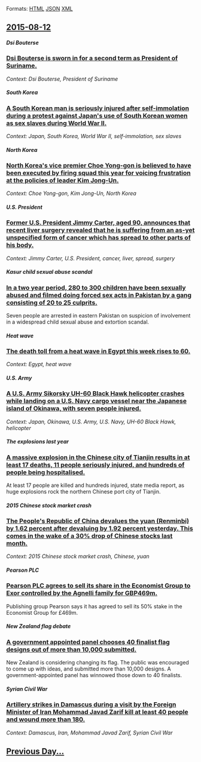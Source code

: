 
Formats: [HTML](2015/08/12/index.html)  [JSON](2015/08/12/index.json)  [XML](2015/08/12/index.xml)  

## [2015-08-12](/news/2015/08/12/index.md)

##### Dsi Bouterse
### [Dsi Bouterse is sworn in for a second term as President of Suriname. ](/news/2015/08/12/desi-bouterse-is-sworn-in-for-a-second-term-as-president-of-suriname.md)
_Context: Dsi Bouterse, President of Suriname_

##### South Korea
### [A South Korean man is seriously injured after self-immolation during a protest against Japan's use of South Korean women as sex slaves during World War II. ](/news/2015/08/12/a-south-korean-man-is-seriously-injured-after-self-immolation-during-a-protest-against-japan-s-use-of-south-korean-women-as-sex-slaves-durin.md)
_Context: Japan, South Korea, World War II, self-immolation, sex slaves_

##### North Korea
### [North Korea's vice premier Choe Yong-gon is believed to have been executed by firing squad this year for voicing frustration at the policies of leader Kim Jong-Un. ](/news/2015/08/12/north-korea-s-vice-premier-choe-yong-gon-is-believed-to-have-been-executed-by-firing-squad-this-year-for-voicing-frustration-at-the-policies.md)
_Context: Choe Yong-gon, Kim Jong-Un, North Korea_

##### U.S. President
### [Former U.S. President Jimmy Carter, aged 90, announces that recent liver surgery revealed that he is suffering from an as-yet unspecified form of cancer which has spread to other parts of his body. ](/news/2015/08/12/former-u-s-president-jimmy-carter-aged-90-announces-that-recent-liver-surgery-revealed-that-he-is-suffering-from-an-as-yet-unspecified-fo.md)
_Context: Jimmy Carter, U.S. President, cancer, liver, spread, surgery_

##### Kasur child sexual abuse scandal
### [In a two year period, 280 to 300 children have been sexually abused and filmed doing forced sex acts in Pakistan by a gang consisting of 20 to 25 culprits. ](/news/2015/08/12/in-a-two-year-period-280-to-300-children-have-been-sexually-abused-and-filmed-doing-forced-sex-acts-in-pakistan-by-a-gang-consisting-of-20.md)
Seven people are arrested in eastern Pakistan on suspicion of involvement in a widespread child sexual abuse and extortion scandal.

##### Heat wave
### [The death toll from a heat wave in Egypt this week rises to 60. ](/news/2015/08/12/the-death-toll-from-a-heat-wave-in-egypt-this-week-rises-to-60.md)
_Context: Egypt, heat wave_

##### U.S. Army
### [A U.S. Army Sikorsky UH-60 Black Hawk helicopter crashes while landing on a U.S. Navy cargo vessel near the Japanese island of Okinawa, with seven people injured. ](/news/2015/08/12/a-u-s-army-sikorsky-uh-60-black-hawk-helicopter-crashes-while-landing-on-a-u-s-navy-cargo-vessel-near-the-japanese-island-of-okinawa-with.md)
_Context: Japan, Okinawa, U.S. Army, U.S. Navy, UH-60 Black Hawk, helicopter_

##### The explosions last year
### [A massive explosion in the Chinese city of Tianjin results in at least 17 deaths, 11 people seriously injured, and hundreds of people being hospitalised. ](/news/2015/08/12/a-massive-explosion-in-the-chinese-city-of-tianjin-results-in-at-least-17-deaths-11-people-seriously-injured-and-hundreds-of-people-being.md)
At least 17 people are killed and hundreds injured, state media report, as huge explosions rock the northern Chinese port city of Tianjin.

##### 2015 Chinese stock market crash
### [The People's Republic of China devalues the yuan (Renminbi) by 1.62 percent after devaluing by 1.92 percent yesterday. This comes in the wake of a 30% drop of Chinese stocks last month. ](/news/2015/08/12/the-people-s-republic-of-china-devalues-the-yuan-renminbi-by-1-62-percent-after-devaluing-by-1-92-percent-yesterday-this-comes-in-the-wak.md)
_Context: 2015 Chinese stock market crash, Chinese, yuan_

##### Pearson PLC
### [Pearson PLC agrees to sell its share in the Economist Group to Exor controlled by the Agnelli family for GBP469m. ](/news/2015/08/12/pearson-plc-agrees-to-sell-its-share-in-the-economist-group-to-exor-controlled-by-the-agnelli-family-for-gbp469m.md)
Publishing group Pearson says it has agreed to sell its 50% stake in the Economist Group for £469m.

##### New Zealand flag debate
### [A government appointed panel chooses 40 finalist flag designs out of more than 10,000 submitted. ](/news/2015/08/12/a-government-appointed-panel-chooses-40-finalist-flag-designs-out-of-more-than-10-000-submitted.md)
New Zealand is considering changing its flag. The public was encouraged to come up with ideas, and submitted more than 10,000 designs. A government-appointed panel has winnowed those down to 40 finalists.

##### Syrian Civil War
### [Artillery strikes in Damascus during a visit by the Foreign Minister of Iran Mohammad Javad Zarif kill at least 40 people and wound more than 180. ](/news/2015/08/12/artillery-strikes-in-damascus-during-a-visit-by-the-foreign-minister-of-iran-mohammad-javad-zarif-kill-at-least-40-people-and-wound-more-tha.md)
_Context: Damascus, Iran, Mohammad Javad Zarif, Syrian Civil War_

## [Previous Day...](/news/2015/08/11/index.md)

